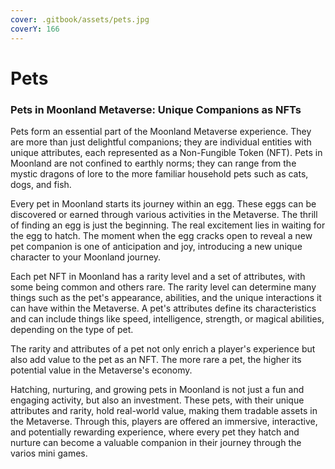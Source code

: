 ```yaml
---
cover: .gitbook/assets/pets.jpg
coverY: 166
---
```


# Pets

### Pets in Moonland Metaverse: Unique Companions as NFTs

Pets form an essential part of the Moonland Metaverse experience. They are more than just delightful companions; they are individual entities with unique attributes, each represented as a Non-Fungible Token (NFT). Pets in Moonland are not confined to earthly norms; they can range from the mystic dragons of lore to the more familiar household pets such as cats, dogs, and fish.

Every pet in Moonland starts its journey within an egg. These eggs can be discovered or earned through various activities in the Metaverse. The thrill of finding an egg is just the beginning. The real excitement lies in waiting for the egg to hatch. The moment when the egg cracks open to reveal a new pet companion is one of anticipation and joy, introducing a new unique character to your Moonland journey.

Each pet NFT in Moonland has a rarity level and a set of attributes, with some being common and others rare. The rarity level can determine many things such as the pet's appearance, abilities, and the unique interactions it can have within the Metaverse. A pet's attributes define its characteristics and can include things like speed, intelligence, strength, or magical abilities, depending on the type of pet.

The rarity and attributes of a pet not only enrich a player's experience but also add value to the pet as an NFT. The more rare a pet, the higher its potential value in the Metaverse's economy.

Hatching, nurturing, and growing pets in Moonland is not just a fun and engaging activity, but also an investment. These pets, with their unique attributes and rarity, hold real-world value, making them tradable assets in the Metaverse. Through this, players are offered an immersive, interactive, and potentially rewarding experience, where every pet they hatch and nurture can become a valuable companion in their journey through the varios mini games.
